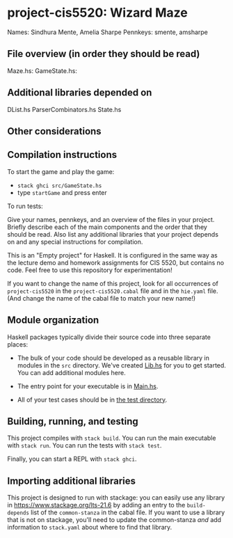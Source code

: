 # project-cis5520: Wizard Maze

Names: Sindhura Mente, Amelia Sharpe
Pennkeys: smente, amsharpe

## File overview (in order they should be read)
Maze.hs:
GameState.hs:


## Additional libraries depended on
DList.hs
ParserCombinators.hs
State.hs

## Other considerations

## Compilation instructions
To start the game and play the game:
- `stack ghci src/GameState.hs`
- type `startGame` and press enter

To run tests:




Give your names, pennkeys, and an overview of the files in your project. Briefly describe each of the main components and the order that they should be read. Also list any additional libraries that your project depends on and any special instructions for compilation.









This is an "Empty project" for Haskell. It is configured in the same way as
the lecture demo and homework assignments for CIS 5520, but contains no
code. Feel free to use this repository for experimentation!

If you want to change the name of this project, look for all occurrences of
`project-cis5520` in the `project-cis5520.cabal` file and in the `hie.yaml` 
file. (And change the name of the cabal file to match your new name!)

## Module organization

Haskell packages typically divide their source code into three separate places:

  - The bulk of your code should be developed as a reusable library in 
    modules in the `src` directory. We've created [Lib.hs](src/Lib.hs) 
    for you to get started. You can add additional modules here.
  
  - The entry point for your executable is in [Main.hs](app/Main.hs). 
  
  - All of your test cases should be in [the test directory](test/Spec.hs).

## Building, running, and testing

This project compiles with `stack build`. 
You can run the main executable with `stack run`.
You can run the tests with `stack test`. 

Finally, you can start a REPL with `stack ghci`.

## Importing additional libraries

This project is designed to run with stackage: you can easily use any library
in https://www.stackage.org/lts-21.6 by adding an entry to the
`build-depends` list of the `common-stanza` in the cabal file. If you want to
use a library that is not on stackage, you'll need to update the common-stanza
*and* add information to `stack.yaml` about where to find that library.

